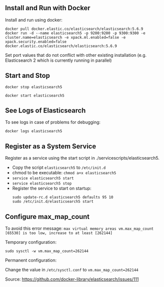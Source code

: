 ## Install and Run with Docker

Install and run using docker:

```
docker pull docker.elastic.co/elasticsearch/elasticsearch:5.6.9
docker run -d --name elasticsearch5 -p 9200:9200 -p 9300:9300 -e cluster.name=elasticsearch -e xpack.ml.enabled=false -e xpack.security.enabled=false docker.elastic.co/elasticsearch/elasticsearch:5.6.9 
```

Set port values that do not conflict with other existing installation (e.g. Elasticsearch 2 which is currently running in parallel)

## Start and Stop

```
docker stop elasticsearch5
```

```
docker start elasticsearch5
```

## See Logs of Elasticsearch

To see logs in case of problems for debugging:

```
docker logs elasticsearch5
```

## Register as a System Service

Register as a service using the start script in ./servicescripts/elasticsearch5.

* Copy the script `elasticsearch5` to `/etc/init.d`
* chmod to be executable: `chmod a+x elasticsearch5`
* `service elasticsearch5 start`
* `service elasticsearch5 stop`
* Register the service to start on startup:
    ```
    sudo update-rc.d elasticsearch5 defaults 95 10
    sudo /etc/init.d/elasticsearch5 start
    ```

## Configure max_map_count

To avoid this error message: `max virtual memory areas vm.max_map_count [65530] is too low, increase to at least [262144]`

Temporary configuration: 

`sudo sysctl -w vm.max_map_count=262144`

Permanent configuration:

Change the value in `/etc/sysctl.conf` to `vm.max_map_count=262144`

Source: https://github.com/docker-library/elasticsearch/issues/111

